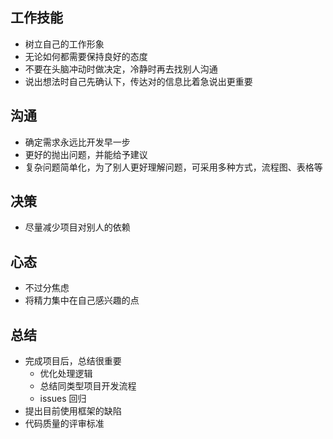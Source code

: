 <!--
 * @Author: your name
 * @Date: 2020-03-03 17:03:31
 * @LastEditTime: 2020-03-31 10:02:45
 * @LastEditors: Please set LastEditors
 * @Description: In User Settings Edit
 * @FilePath: \vue-note\dev.md
 -->

## 工作技能

- 树立自己的工作形象
- 无论如何都需要保持良好的态度
- 不要在头脑冲动时做决定，冷静时再去找别人沟通
- 说出想法时自己先确认下，传达对的信息比着急说出更重要

## 沟通

- 确定需求永远比开发早一步
- 更好的抛出问题，并能给予建议
- 复杂问题简单化，为了别人更好理解问题，可采用多种方式，流程图、表格等

## 决策

- 尽量减少项目对别人的依赖

## 心态

- 不过分焦虑
- 将精力集中在自己感兴趣的点

## 总结

- 完成项目后，总结很重要
  - 优化处理逻辑
  - 总结同类型项目开发流程
  - issues 回归
- 提出目前使用框架的缺陷
- 代码质量的评审标准
